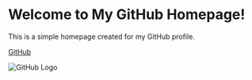 
<html lang="en">
<head>
    <meta charset="UTF-8">
    <meta name="viewport" content="width=device-width, initial-scale=1.0">
    
</head>
<body>
    <h1>Welcome to My GitHub Homepage!</h1>
    <p>This is a simple homepage created for my GitHub profile.</p>
</body>
</html>



[GitHub](https://github.com)

![GitHub Logo](https://github.githubassets.com/images/modules/logos_page/GitHub-Mark.png)



 

